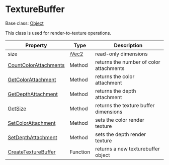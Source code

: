 # TextureBuffer

Base class: [Object](Object.md)

This class is used for render-to-texture operations.

| Property | Type | Description |
|---|---|---|
| size | [iVec2](iVec2.md) | read-only dimensions |
| [CountColorAttachments](TextureBuffer_CountColorAttachments.md) | Method | returns the number of color attachments |
| [GetColorAttachment](TextureBuffer_GetColorAttachment.md) | Method | returns the color attachment |
| [GetDepthAttachment](TextureBuffer_GetDepthAttachment.md) | Method | returns the depth attachment |
| [GetSize](TextureBuffer_GetSize.md) | Method | returns the texture buffer dimensions |
| [SetColorAttachment](TextureBuffer_SetColorAttachment.md) | Method | sets the color render texture |
| [SetDepthAttachment](TextureBuffer_SetDepthAttachment.md) | Method | sets the depth render texture |
| [CreateTextureBuffer](CreateTextureBuffer.md) | Function | returns a new texturebuffer object |
